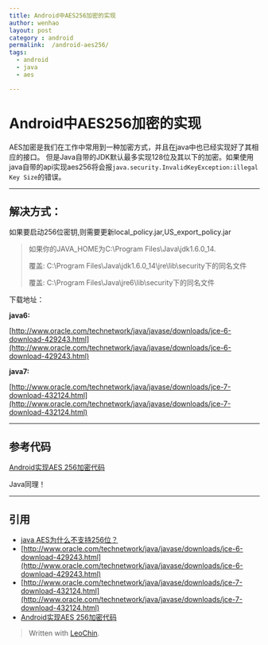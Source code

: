 ```yaml
---
title: Android中AES256加密的实现
author: wenhao
layout: post
category : android
permalink:  /android-aes256/
tags: 
  - android
  - java
  - aes

---
```


Android中AES256加密的实现
===

AES加密是我们在工作中常用到一种加密方式，并且在java中也已经实现好了其相应的接口。
但是Java自带的JDK默认最多实现128位及其以下的加密。如果使用java自带的api实现aes256将会报`java.security.InvalidKeyException:illegal Key Size`的错误。
<!-- more -->

---
解决方式：
---
如果要启动256位密钥,则需要更新local_policy.jar,US_export_policy.jar

> 如果你的JAVA_HOME为C:\Program Files\Java\jdk1.6.0_14. 
> 
> 覆盖: C:\Program Files\Java\jdk1.6.0_14\jre\lib\security下的同名文件 
> 
> 覆盖: C:\Program Files\Java\jre6\lib\security下的同名文件 

下载地址：

**java6:**

[http://www.oracle.com/technetwork/java/javase/downloads/jce-6-download-429243.html](http://www.oracle.com/technetwork/java/javase/downloads/jce-6-download-429243.html)

**java7:**

[http://www.oracle.com/technetwork/java/javase/downloads/jce-7-download-432124.html](http://www.oracle.com/technetwork/java/javase/downloads/jce-7-download-432124.html)


---
参考代码
---
[Android实现AES 256加密代码](https://github.com/hnrainll/AES256Demo)

Java同理！


---
引用
---
- [java AES为什么不支持256位？](http://bbs.csdn.net/topics/280086588)
- [http://www.oracle.com/technetwork/java/javase/downloads/jce-6-download-429243.html](http://www.oracle.com/technetwork/java/javase/downloads/jce-6-download-429243.html)
- [http://www.oracle.com/technetwork/java/javase/downloads/jce-7-download-432124.html](http://www.oracle.com/technetwork/java/javase/downloads/jce-7-download-432124.html)
- [Android实现AES 256加密代码](https://github.com/hnrainll/AES256Demo)

> Written with [LeoChin](http://leochin.com/).